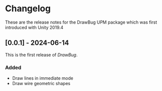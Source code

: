 ﻿# Changelog
These are the release notes for the DrawBug UPM package which was first introduced with Unity 2019.4

## [0.0.1] - 2024-06-14
This is the first release of *DrawBug*.

### Added
- Draw lines in immediate mode
- Draw wire geometric shapes